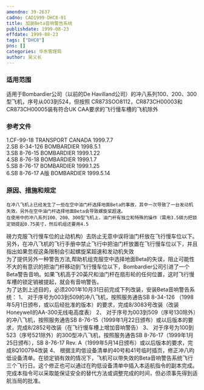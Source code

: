 ```yaml
---
amendno: 39-2637  
cadno: CAD1999-DHC8-01  
title: 加装Beta音响警告系统  
publishdate: 1999-08-23  
effdate: 1999-08-23  
tags: ["DHC8"]  
pns: []  
categories: 华东管理局  
author: 吴义长  
---
```

  
### 适用范围  
适用于Bombardier公司（以前的De Havilland公司）的冲八系列100、200、300型飞机，序号从003到524，但按照 CR873SOO8112，CR873CH00003和CR873CH00005装有符合UK CAA要求的飞行慢车槽的飞机除外  
  
<!--more-->  
### 参考文件  
1.CF-99-18 TRANSPORT CANADA 1999.7.7  
    2.SB 8-34-126  BOMBARDIER  1998.5.1  
    3.SB 8-76-15   BOMBARDIER  1999.1.22  
    4.SB 8-76-18   BOMBARDIER  1999.1.7  
    5.SB 8-76-17   BOMBARDIER  1999.1.25  
6.SB 8-76-17 A版 BOMBARDIER 1999.5.14  
  
### 原因、措施和规定  
    在冲八飞机上已经发生了一些在空中油门杆选择地面Beta的事故，其中一次导致了一台发动机失效，另外在空中油门杆选择地面Beta会导致螺旋桨超速。  
    在使用中的冲八系列100、200、300型飞机上，油门杆有独立和特殊的操作（需用3.5磅力把锁定销提起0.75英寸，然后机组还要用4.5  
  
磅力克服飞行慢车位的止动机构）去防止无意中误将油门杆放在飞行慢车位以下。另外，在冲八飞机的飞行手册中禁止飞行中把油门杆放置在飞行慢车位以下，并且指出如果忽视这条限制会引起螺旋桨超速和发动机失效  
    为了提供另外一种警告方法,帮助机组克服空中选择地面Beta的失误，阻止可能性不大的有意识的把油门杆移动到飞行慢车位以下，Bombardier公司引进了一个Beta警告音响。如果飞机高于20英尺和油门杆在扇形轮的任何位置，这时飞行慢车槽的锁定销被提起，就会有音响警告。  
    为了达到上述目的，必须2001年10月31日前完成下列改装，安装Beta音响警告系统： 1、 对于序号为003到509的冲八飞机，按照服务通告SB 8-34-126 （1998年5月1日颁布，或以后经批准的版本）的要求，完成8/3083号改装（改装Honeywell的AA-300无线电高度表） 2、 对于序号为003到509（序号130除外）的冲八飞机，按照服务通告SB 8-76-15（1999年1月22日颁布）或以后版本的要求，完成8/2852号改装（在飞行慢车槽上增加音响警告） 3、 对于序号为100到523（序号521除外）的300型冲八飞机，按照服务通告SB 8-76-17（1999年1月25日颁布），SB 8-76-17 Rev. A（1999年5月14日颁布）或以后版本的要求，完成8Q100794改装 4、 根据主昀低设备清单的40号和41号临时插页，修正冲八昀低设备清单。在锁定销有效的情况下，飞机可以带失效的Beta音响警告系统飞行三个飞行日。这个修正也可以通过在昀低设备清单中插入本适航指令的副本完成。  
    完成本指令可以采取能保证安全的替代方法或调整完成的时间，但必须事先得到适航当局的批准。  
